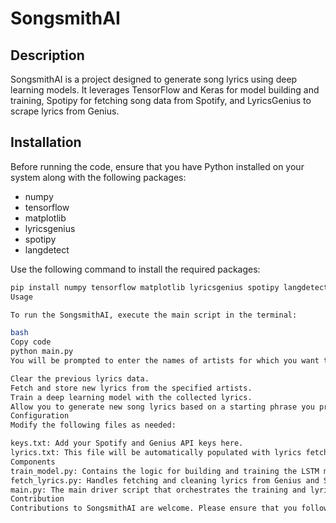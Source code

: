 # SongsmithAI

## Description
SongsmithAI is a project designed to generate song lyrics using deep learning models. It leverages TensorFlow and Keras for model building and training, Spotipy for fetching song data from Spotify, and LyricsGenius to scrape lyrics from Genius.

## Installation
Before running the code, ensure that you have Python installed on your system along with the following packages:
- numpy
- tensorflow
- matplotlib
- lyricsgenius
- spotipy
- langdetect

Use the following command to install the required packages:
```bash
pip install numpy tensorflow matplotlib lyricsgenius spotipy langdetect
Usage

To run the SongsmithAI, execute the main script in the terminal:

bash
Copy code
python main.py
You will be prompted to enter the names of artists for which you want to generate lyrics. After entering the artist names, the script will:

Clear the previous lyrics data.
Fetch and store new lyrics from the specified artists.
Train a deep learning model with the collected lyrics.
Allow you to generate new song lyrics based on a starting phrase you provide.
Configuration
Modify the following files as needed:

keys.txt: Add your Spotify and Genius API keys here.
lyrics.txt: This file will be automatically populated with lyrics fetched by the script.
Components
train_model.py: Contains the logic for building and training the LSTM model.
fetch_lyrics.py: Handles fetching and cleaning lyrics from Genius and Spotify.
main.py: The main driver script that orchestrates the training and lyric generation process.
Contribution
Contributions to SongsmithAI are welcome. Please ensure that you follow the code style and provide documentation for your changes.

